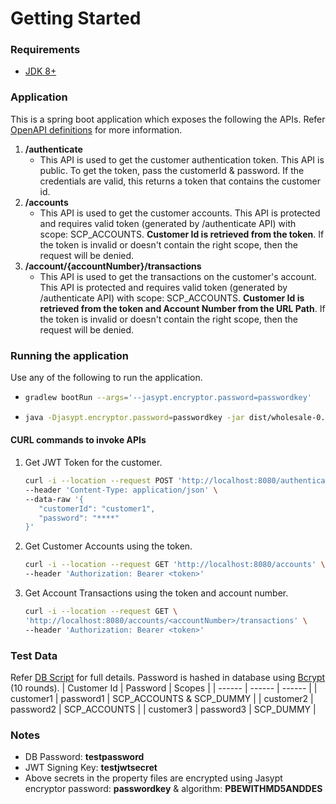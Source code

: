 # Getting Started

### Requirements
* [JDK 8+](https://www.oracle.com/au/java/technologies/javase/javase-jdk8-downloads.html)

### Application
This is a spring boot application which exposes the following the APIs. Refer [OpenAPI definitions](swagger/wholesale-apis.yaml) for more information.
1) **/authenticate**
    * This API is used to get the customer authentication token. This API is public. To get the token, pass the customerId & password. If the credentials are valid, this returns a token that contains the customer id. 
2) **/accounts**
    * This API is used to get the customer accounts. This API is protected and requires valid token (generated by /authenticate API) with scope: SCP_ACCOUNTS. **Customer Id is retrieved from the token**. If the token is invalid or doesn't contain the right scope, then the request will be denied.
3) **/account/{accountNumber}/transactions**
    * This API is used to get the transactions on the customer's account. This API is protected and requires valid token (generated by /authenticate API) with scope: SCP_ACCOUNTS. **Customer Id is retrieved from the token and Account Number from the URL Path**. If the token is invalid or doesn't contain the right scope, then the request will be denied.

### Running the application
Use any of the following to run the application.
*   ```sh
    gradlew bootRun --args='--jasypt.encryptor.password=passwordkey'
    ```
*   ```sh
    java -Djasypt.encryptor.password=passwordkey -jar dist/wholesale-0.0.1-SNAPSHOT.jar
    ```



#### CURL commands to invoke APIs
1) Get JWT Token for the customer.
     ```sh
     curl -i --location --request POST 'http://localhost:8080/authenticate' \
    --header 'Content-Type: application/json' \
    --data-raw '{
        "customerId": "customer1",
        "password": "****"
    }'
    ```
2) Get Customer Accounts using the token.
    ```sh
    curl -i --location --request GET 'http://localhost:8080/accounts' \
    --header 'Authorization: Bearer <token>'
    ```
3) Get Account Transactions using the token and account number.
    ```sh
    curl -i --location --request GET \
    'http://localhost:8080/accounts/<accountNumber>/transactions' \
    --header 'Authorization: Bearer <token>'
    ```

### Test Data 
Refer [DB Script](src/main/resources/data.sql) for full details. Password is hashed in database using [Bcrypt](https://en.wikipedia.org/wiki/Bcrypt) (10 rounds).
| Customer Id | Password | Scopes |
| ------ | ------ | ------ |
| customer1 | password1 | SCP_ACCOUNTS & SCP_DUMMY |
| customer2 | password2 | SCP_ACCOUNTS |
| customer3 | password3 | SCP_DUMMY |

### Notes
* DB Password: **testpassword**
* JWT Signing Key: **testjwtsecret**
* Above secrets in the property files are encrypted using Jasypt encryptor password: **passwordkey** & algorithm: **PBEWITHMD5ANDDES**

